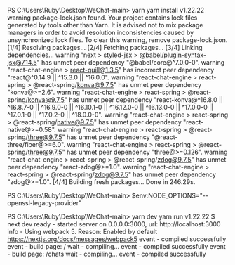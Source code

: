 PS C:\Users\Ruby\Desktop\WeChat-main> yarn
yarn install v1.22.22
warning package-lock.json found. Your project contains lock files generated by tools other than Yarn. It is advised not to mix package managers in order to avoid resolution inconsistencies caused by unsynchronized lock files. To clear this warning, remove package-lock.json.
[1/4] Resolving packages...
[2/4] Fetching packages...
[3/4] Linking dependencies...
warning "next > styled-jsx > @babel/plugin-syntax-jsx@7.14.5" has unmet peer dependency "@babel/core@^7.0.0-0".
warning "react-chat-engine > react-quill@1.3.5" has incorrect peer dependency "react@^0.14.9 || ^15.3.0 || ^16.0.0".
warning "react-chat-engine > react-spring > @react-spring/konva@9.7.5" has unmet peer dependency "konva@>=2.6".
warning "react-chat-engine > react-spring > @react-spring/konva@9.7.5" has unmet peer dependency "react-konva@^16.8.0 || ^16.8.7-0 || ^16.9.0-0 || ^16.10.1-0 || ^16.12.0-0 || ^16.13.0-0 || ^17.0.0-0 || ^17.0.1-0 || ^17.0.2-0 || ^18.0.0-0".
warning "react-chat-engine > react-spring > @react-spring/native@9.7.5" has unmet peer dependency "react-native@>=0.58".
warning "react-chat-engine > react-spring > @react-spring/three@9.7.5" has unmet peer dependency "@react-three/fiber@>=6.0".
warning "react-chat-engine > react-spring > @react-spring/three@9.7.5" has unmet peer dependency "three@>=0.126".
warning "react-chat-engine > react-spring > @react-spring/zdog@9.7.5" has unmet peer dependency "react-zdog@>=1.0".
warning "react-chat-engine > react-spring > @react-spring/zdog@9.7.5" has unmet peer dependency "zdog@>=1.0".
[4/4] Building fresh packages...
Done in 246.29s.

PS C:\Users\Ruby\Desktop\WeChat-main> $env:NODE_OPTIONS="--openssl-legacy-provider"

PS C:\Users\Ruby\Desktop\WeChat-main> yarn dev
yarn run v1.22.22
$ next dev
ready - started server on 0.0.0.0:3000, url: http://localhost:3000
info  - Using webpack 5. Reason: Enabled by default https://nextjs.org/docs/messages/webpack5
event - compiled successfully
event - build page: /
wait  - compiling...
event - compiled successfully
event - build page: /chats
wait  - compiling...
event - compiled successfully
